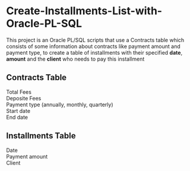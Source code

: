 # Create-Installments-List-with-Oracle-PL-SQL

This project is an Oracle PL/SQL scripts that use a Contracts table which consists of some information about contracts like  payment amount and payment type,
to create a table of installments with their specified **date**, **amount** and the **client** who needs to pay this installment

## Contracts Table
Total Fees <br>
Deposite Fees <br>
Payment type (annually, monthly, quarterly) <br>
Start date <br>
End date <br>

## Installments Table
Date <br>
Payment amount <br>
Client <br>
